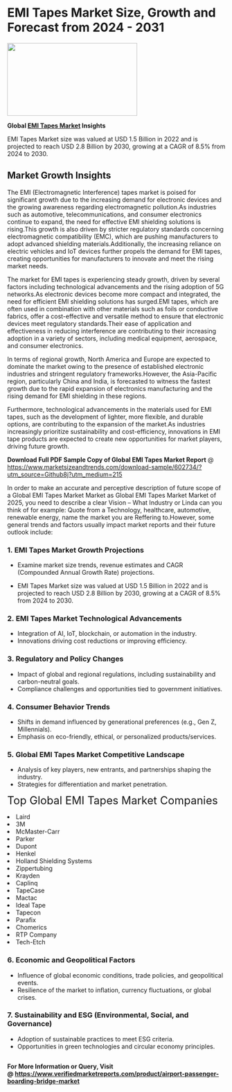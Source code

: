 <H1>EMI Tapes Market Size, Growth and Forecast from 2024 - 2031</H1><img class="aligncenter size-medium wp-image-584254" src="https://thirdeyenews.in/wp-content/uploads/2024/09/Global-Market-Research-300x168.jpeg" alt="" width="300" height="168" /><p><strong>Global&nbsp;<a href="https://www.marketsizeandtrends.com/download-sample/602734/?utm_source=Github8j?utm_medium=215">EMI Tapes Market</a> Insights</strong></p><p>EMI Tapes Market size was valued at USD 1.5 Billion in 2022 and is projected to reach USD 2.8 Billion by 2030, growing at a CAGR of 8.5% from 2024 to 2030.</p><p><h2>Market Growth Insights</h2> <p>The EMI (Electromagnetic Interference) tapes market is poised for significant growth due to the increasing demand for electronic devices and the growing awareness regarding electromagnetic pollution.As industries such as automotive, telecommunications, and consumer electronics continue to expand, the need for effective EMI shielding solutions is rising.This growth is also driven by stricter regulatory standards concerning electromagnetic compatibility (EMC), which are pushing manufacturers to adopt advanced shielding materials.Additionally, the increasing reliance on electric vehicles and IoT devices further propels the demand for EMI tapes, creating opportunities for manufacturers to innovate and meet the rising market needs.</p> <p>The market for EMI tapes is experiencing steady growth, driven by several factors including technological advancements and the rising adoption of 5G networks.As electronic devices become more compact and integrated, the need for efficient EMI shielding solutions has surged.EMI tapes, which are often used in combination with other materials such as foils or conductive fabrics, offer a cost-effective and versatile method to ensure that electronic devices meet regulatory standards.Their ease of application and effectiveness in reducing interference are contributing to their increasing adoption in a variety of sectors, including medical equipment, aerospace, and consumer electronics.</p> <p>In terms of regional growth, North America and Europe are expected to dominate the market owing to the presence of established electronic industries and stringent regulatory frameworks.However, the Asia-Pacific region, particularly China and India, is forecasted to witness the fastest growth due to the rapid expansion of electronics manufacturing and the rising demand for EMI shielding in these regions.</p> <p>Furthermore, technological advancements in the materials used for EMI tapes, such as the development of lighter, more flexible, and durable options, are contributing to the expansion of the market.As industries increasingly prioritize sustainability and cost-efficiency, innovations in EMI tape products are expected to create new opportunities for market players, driving future growth.</p> <p><span class=""><strong>Download Full PDF Sample Copy of Global EMI Tapes Market Report</strong> @ <a href="https://www.marketsizeandtrends.com/download-sample/602734/?utm_source=Github8j?utm_medium=215" target="_blank">https://www.marketsizeandtrends.com/download-sample/602734/?utm_source=Github8j?utm_medium=215</a></span></p><p>In order to make an accurate and perceptive description of future scope of a Global&nbsp;EMI Tapes Market Market as Global&nbsp;EMI Tapes Market Market of 2025, you need to describe a clear Vision &ndash; What Industry or Linda can you think of for example: Quote from a Technology, healthcare, automotive, renewable energy, name the market you are Reffering to.However, some general trends and factors usually impact market reports and their future outlook include:</p><h3>1.&nbsp;<strong>EMI Tapes Market Growth Projections</strong></h3><ul><li>Examine market size trends, revenue estimates and CAGR (Compounded Annual Growth Rate) projections.</li><li><p>EMI Tapes Market size was valued at USD 1.5 Billion in 2022 and is projected to reach USD 2.8 Billion by 2030, growing at a CAGR of 8.5% from 2024 to 2030.</p></li></ul><h3>2.&nbsp;<strong>EMI Tapes Market Technological Advancements</strong></h3><ul><li>Integration of AI, IoT, blockchain, or automation in the industry.</li><li>Innovations driving cost reductions or improving efficiency.</li></ul><h3>3.&nbsp;<strong>Regulatory and Policy Changes</strong></h3><ul><li>Impact of global and regional regulations, including sustainability and carbon-neutral goals.</li><li>Compliance challenges and opportunities tied to government initiatives.</li></ul><h3>4.&nbsp;<strong>Consumer Behavior Trends</strong></h3><ul><li>Shifts in demand influenced by generational preferences (e.g., Gen Z, Millennials).</li><li>Emphasis on eco-friendly, ethical, or personalized products/services.</li></ul><h3>5.&nbsp;<strong>Global EMI Tapes Market Competitive Landscape</strong></h3><ul><li>Analysis of key players, new entrants, and partnerships shaping the industry.</li><li>Strategies for differentiation and market penetration.</li></ul><p data-pm-slice="1 1 []"><span style="color: inherit; font-family: inherit; font-size: 25px;">Top Global EMI Tapes Market Companies</span></p><div class="" data-test-id=""><p><li>Laird</li><li> 3M</li><li> McMaster-Carr</li><li> Parker</li><li> Dupont</li><li> Henkel</li><li> Holland Shielding Systems</li><li> Zippertubing</li><li> Krayden</li><li> Caplinq</li><li> TapeCase</li><li> Mactac</li><li> Ideal Tape</li><li> Tapecon</li><li> Parafix</li><li> Chomerics</li><li> RTP Company</li><li> Tech-Etch</li></p></div><h3>6.&nbsp;<strong>Economic and Geopolitical Factors</strong></h3><ul><li>Influence of global economic conditions, trade policies, and geopolitical events.</li><li>Resilience of the market to inflation, currency fluctuations, or global crises.</li></ul><h3>7.&nbsp;<strong>Sustainability and ESG (Environmental, Social, and Governance)</strong></h3><ul><li>Adoption of sustainable practices to meet ESG criteria.</li><li>Opportunities in green technologies and circular economy principles.</li></ul><h2><strong style="font-size: 14px;">For More Information or Query, Visit @&nbsp;</strong><a style="background-color: #ffffff; font-size: 14px;" href="https://www.marketsizeandtrends.com/report/emi-tapes-market/" target="_blank">https://www.verifiedmarketreports.com/product/airport-passenger-boarding-bridge-market</a></h2>